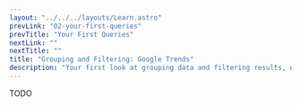 ```yaml
---
layout: "../../../layouts/Learn.astro"
prevLink: "02-your-first-queries"
prevTitle: "Your First Queries"
nextLink: ""
nextTitle: ""
title: "Grouping and Filtering: Google Trends"
description: "Your first look at grouping data and filtering results, with data from the 2016 MLB season."
---
```


TODO
